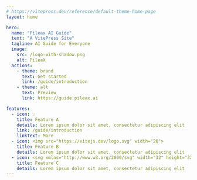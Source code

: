 ```yaml
---
# https://vitepress.dev/reference/default-theme-home-page
layout: home

hero:
  name: "Pileax AI Guide"
  text: "A VitePress Site"
  tagline: AI Guide for Everyone
  image:
    src: /logo-with-shadow.png
    alt: PileaX
  actions:
    - theme: brand
      text: Get started
      link: /guide/introduction
    - theme: alt
      text: Preview
      link: https://guide.pileax.ai

features:
  - icon: 💡
    title: Feature A
    details: Lorem ipsum dolor sit amet, consectetur adipiscing elit
    link: /guide/introduction
    linkText: More
  - icon: <img src="https://vitejs.dev/logo.svg" width="26">
    title: Feature B
    details: Lorem ipsum dolor sit amet, consectetur adipiscing elit
  - icon: <svg xmlns="http://www.w3.org/2000/svg" width="32" height="32"><path fill="#41b883" d="M24.4 3.925H30l-14 24.15L2 3.925h10.71l3.29 5.6 3.22-5.6Z"/><path fill="#41b883" d="m2 3.925 14 24.15 14-24.15h-5.6L16 18.415 7.53 3.925Z"/><path fill="#35495e" d="M7.53 3.925 16 18.485l8.4-14.56h-5.18L16 9.525l-3.29-5.6Z"/></svg>
    title: Feature C
    details: Lorem ipsum dolor sit amet, consectetur adipiscing elit
---
```


